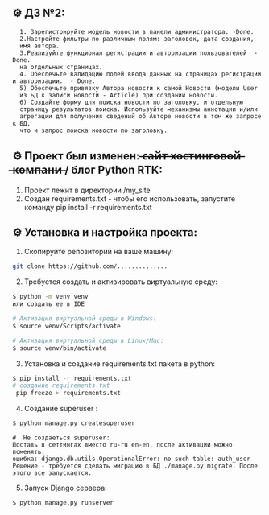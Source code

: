   ## ⚙️ ДЗ №2:

      1. Зарегистрируйте модель новости в панели администратора. -Done.
      2.Настройте фильтры по различным полям: заголовок, дата создания,
      имя автора.
      3.Реализуйте функционал регистрации и авторизации пользователей  - Done.
      на отдельных страницах.
      4. Обеспечьте валидацию полей ввода данных на страницах регистрации и авторизации.  - Done.
      5) Обеспечьте привязку Автора новости к самой Новости (модели User
      из БД к записи новости - Article) при создании новости.
      6) Создайте форму для поиска новости по заголовку, и отдельную
      страницу результатов поиска. Используйте механизмы аннотации и/или
      агрегации для получения сведений об Авторе новости в том же запросе к БД,
      что и запрос поиска новости по заголовку.

  
  ## ⚙️ Проект был изменен:  ̶с̶а̶й̶т̶ ̶х̶о̶с̶т̶и̶н̶г̶о̶в̶о̶й̶ ̶к̶о̶м̶п̶а̶н̶и̶ / блог Python RTK:
  
  1. Проект лежит в директории /my_site
  2. Создан requirements.txt  - чтобы его использовать, запустите команду pip install -r requirements.txt

  




## ⚙️ Установка и настройка проекта:

  1. Скопируйте репозиторий на ваше машину:
```bash
git clone https://github.com/..............
```
  2. Требуется создать и активировать виртуальную среду:
```bash
$ python -m venv venv
или создать ее в IDE

# Активация виртуальной среды в Windows:
$ source venv/Scripts/activate

# Активация виртуальной среды в Linux/Mac:
$ source venv/bin/activate
```
  3. Установка и создание requirements.txt пакета в python:
```bash
$ pip install -r requirements.txt
# создание requirements.txt
 pip freeze > requirements.txt
``` 
  4. Создание superuser :
```bash
$ python manage.py createsuperuser
```
```
#  Не создаеться superuser:  
Поставь в сеттингах вместо ru-ru en-en, после активации можно поменять.
ошибка: django.db.utils.OperationalError: no such table: auth_user
Решение - требуется сделать миграцию в БД ./manage.py migrate. После этого все запускается.
```  
 5. Запуск Django сервера:
```bash
$ python manage.py runserver
``` 
